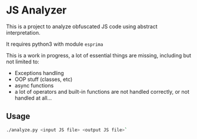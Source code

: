 # JS Analyzer

This is a project to analyze obfuscated JS code using abstract interpretation.

It requires python3 with module `esprima`

This is a work in progress, a lot of essential things are missing, including but not limited to:
 * Exceptions handling
 * OOP stuff (classes, etc)
 * async functions
 * a lot of operators and built-in functions are not handled correctly, or not handled at all... 


## Usage

```bash
./analyze.py <input JS file> <output JS file>`
```
